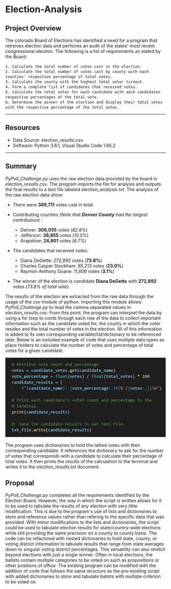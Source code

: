 # Election-Analysis

## Project Overview
The colorado Board of Elections has identified a need for a program that retreives election data and performs an audit of the states' most recent congressional election. The following is a list of requirements as stated by the Board:

    1. Calculate the total number of votes cast in the election. 
    2. Calculate the total number of votes cast by county with each counties' respective percentage of total votes.
    3. Calculate the county with the highest total voter turnout.
    4. Form a complete list of candidates that received votes.
    5. Calculate the total votes for each candidate with each candidates respective percentages of the total vote. 
    6. Determine the winner of the election and display their total votes with the respective percentage of the total votes.
___

## Resources
* Data Source: election_results.csv
* Software: Python 3.6.1, Visual Studio Code 1.65.2
___
## Summary
*PyPoll_Challenge.py* uses the raw election data provided by the board in *election_results.csv*. The program imports the file for analysis and outputs the final results to a text file labeled *election_analysis.txt*. The analysis of the raw election data show:

* There were **369,711** votes cast in total.

* Contributing counties (*Note that **Denver County** had the largest contribution*) :
    - Denver: **306,055** votes (*82.8%*)
    - Jefferson: **38,855** votes (*10.5%*)
    - Arapahoe: **24,801** votes (*6.7%*)
    <p>
* The candidates that received votes:
    - Diana DeGette: *272,892* votes (**73.8%**)
    - Charles Casper Stockham: *85,213* votes (**23.0%**)
    - Raymon Anthony Doane: *11,606* votes (**3.1%**)
    <p>
* The winner of the election is candidate **Diana DeGette** with **272,892** votes (*73.8% of total vote*).

The results of the election are extracted from the raw data through the usage of the *csv* module of python. Importing this module allows *PyPoll_Challenge.py* to read the comma separated values in *election_results.csv*. From this point, the program can interpret the data by using a for loop to comb through each row of the data to collect important information such as the candidate voted for, the county in which the voter resides and the total number of votes in the election. All of this information is added to its own corresponding variable/list/dictionary to be referenced later. Below is an included example of code that uses multiple data types as place holders to calculate the number of votes and percentage of total votes for a given candidate. 

![](PyPoll.png)

The program uses dictionaries to hold the tallied votes with their corresponding candidate. It references the dictionary to ask for the number of votes that corresponds with a candidate to calculate their percentage of total votes. It then prints the results of the calculation to the terminal and writes it to the *election_results.txt* document. 

## Proposal
*PyPoll_Challenge.py* completes all the requirements identified by the Election Board. However, the way in which the script is written allows for it to be used to tabulate the results of any election with very little modification. This is due to the program's use of lists and dictionaries to store and reference values rather than refering to the specific data that was provided. With minor modifications to the lists and dictionaries, the script could be used to tabulate election results for state/country-wide elections while still providing the same precision on a county to county basis. The code can be refactored with nested dictionaries to hold state, county, or voting district information to tabulate results that range from state averages down to singular voting district percentages. This versatility can also stretch beyond elections with just a single winner. Often in local elections, the ballots contain multiple categories to be voted on such as propositions or other positions of office. The existing program can be modified with the addition of code that follows the same structure as the pre-existing script with added dictionaries to store and tabulate ballots with multiple criterion to be voted on. 



